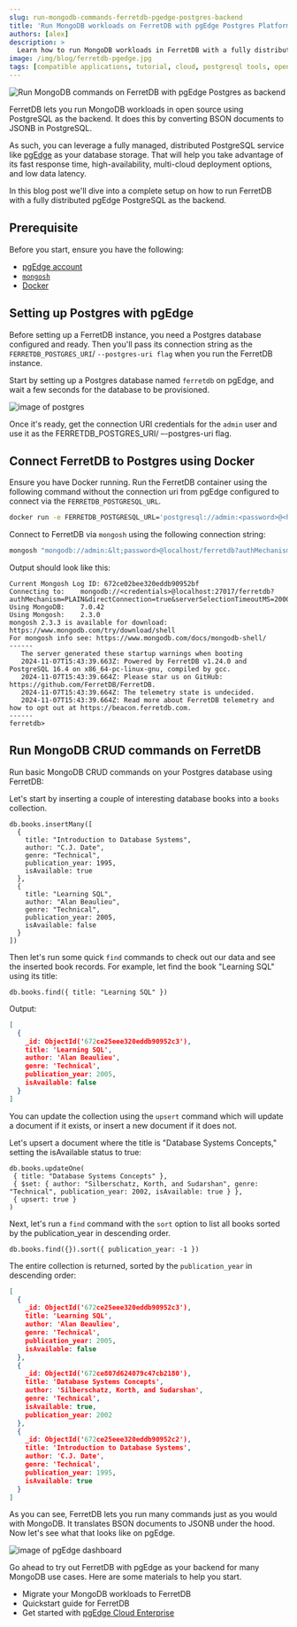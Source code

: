 ```yaml
---
slug: run-mongodb-commands-ferretdb-pgedge-postgres-backend
title: 'Run MongoDB workloads on FerretDB with pgEdge Postgres Platform as backend'
authors: [alex]
description: >
  Learn how to run MongoDB workloads in FerretDB with a fully distributed pgEdge PostgreSQL as the backend.
image: /img/blog/ferretdb-pgedge.jpg
tags: [compatible applications, tutorial, cloud, postgresql tools, open source]
---
```


![Run MongoDB commands on FerretDB with pgEdge Postgres as backend](/img/blog/ferretdb-pgedge.jpg)

FerretDB lets you run MongoDB workloads in open source using PostgreSQL as the backend.
It does this by converting BSON documents to JSONB in PostgreSQL.

<!--truncate-->

As such, you can leverage a fully managed, distributed PostgreSQL service like [pgEdge](https://www.pgedge.com/) as your database storage.
That will help you take advantage of its fast response time, high-availability, multi-cloud deployment options, and low data latency.

In this blog post we'll dive into a complete setup on how to run FerretDB with a fully distributed pgEdge PostgreSQL as the backend.

## Prerequisite

Before you start, ensure you have the following:

- [pgEdge account](https://www.pgedge.com/)
- [`mongosh`](https://www.mongodb.com/docs/mongodb-shell/)
- [Docker](https://www.docker.com/)

## Setting up Postgres with pgEdge

Before setting up a FerretDB instance, you need a Postgres database configured and ready.
Then you'll pass its connection string as the `FERRETDB_POSTGRES_URI`/ `--postgres-uri flag` when you run the FerretDB instance.

Start by setting up a Postgres database named `ferretdb` on pgEdge, and wait a few seconds for the database to be provisioned.

![image of postgres](/img/blog/pgedge-connection.png)

Once it's ready, get the connection URI credentials for the `admin` user and use it as the FERRETDB_POSTGRES_URI/ –-postgres-uri flag.

## Connect FerretDB to Postgres using Docker

Ensure you have Docker running.
Run the FerretDB container using the following command without the connection uri from pgEdge configured to connect via the `FERRETDB_POSTGRESQL_URL`.

```sh
docker run -e FERRETDB_POSTGRESQL_URL='postgresql://admin:<password>@<host>/ferretdb?sslmode=require' -p 27017:27017 ghcr.io/ferretdb/ferretdb
```

Connect to FerretDB via `mongosh` using the following connection string:

```sh
mongosh "mongodb://admin:&lt;password>@localhost/ferretdb?authMechanism=PLAIN"
```

Output should look like this:

```text
Current Mongosh Log ID: 672ce02bee320eddb90952bf
Connecting to:    mongodb://<credentials>@localhost:27017/ferretdb?authMechanism=PLAIN&directConnection=true&serverSelectionTimeoutMS=2000&appName=mongosh+2.3.0
Using MongoDB:    7.0.42
Using Mongosh:    2.3.0
mongosh 2.3.3 is available for download: https://www.mongodb.com/try/download/shell
For mongosh info see: https://www.mongodb.com/docs/mongodb-shell/
------
   The server generated these startup warnings when booting
   2024-11-07T15:43:39.663Z: Powered by FerretDB v1.24.0 and PostgreSQL 16.4 on x86_64-pc-linux-gnu, compiled by gcc.
   2024-11-07T15:43:39.664Z: Please star us on GitHub: https://github.com/FerretDB/FerretDB.
   2024-11-07T15:43:39.664Z: The telemetry state is undecided.
   2024-11-07T15:43:39.664Z: Read more about FerretDB telemetry and how to opt out at https://beacon.ferretdb.com.
------
ferretdb>
```

## Run MongoDB CRUD commands on FerretDB

Run basic MongoDB CRUD commands on your Postgres database using FerretDB:

Let's start by inserting a couple of interesting database books into a `books` collection.

```json5
db.books.insertMany([
  {
    title: "Introduction to Database Systems",
    author: "C.J. Date",
    genre: "Technical",
    publication_year: 1995,
    isAvailable: true
  },
  {
    title: "Learning SQL",
    author: "Alan Beaulieu",
    genre: "Technical",
    publication_year: 2005,
    isAvailable: false
  }
])
```

Then let's run some quick `find` commands to check out our data and see the inserted book records.
For example, let find the book "Learning SQL" using its title:

```json5
db.books.find({ title: "Learning SQL" })
```

Output:

```json
[
  {
    _id: ObjectId('672ce25eee320eddb90952c3'),
    title: 'Learning SQL',
    author: 'Alan Beaulieu',
    genre: 'Technical',
    publication_year: 2005,
    isAvailable: false
  }
]
```

You can update the collection using the `upsert` command which will update a document if it exists, or insert a new document if it does not.

Let's upsert a document where the title is "Database Systems Concepts," setting the isAvailable status to true:

```json5
db.books.updateOne(
 { title: "Database Systems Concepts" },
 { $set: { author: "Silberschatz, Korth, and Sudarshan", genre: "Technical", publication_year: 2002, isAvailable: true } },
 { upsert: true }
)
```

Next, let's run a `find` command with the `sort` option to list all books sorted by the publication_year in descending order.

```json5
db.books.find({}).sort({ publication_year: -1 })
```

The entire collection is returned, sorted by the `publication_year` in descending order:

```json
[
  {
    _id: ObjectId('672ce25eee320eddb90952c3'),
    title: 'Learning SQL',
    author: 'Alan Beaulieu',
    genre: 'Technical',
    publication_year: 2005,
    isAvailable: false
  },
  {
    _id: ObjectId('672ce807d624079c47cb2180'),
    title: 'Database Systems Concepts',
    author: 'Silberschatz, Korth, and Sudarshan',
    genre: 'Technical',
    isAvailable: true,
    publication_year: 2002
  },
  {
    _id: ObjectId('672ce25eee320eddb90952c2'),
    title: 'Introduction to Database Systems',
    author: 'C.J. Date',
    genre: 'Technical',
    publication_year: 1995,
    isAvailable: true
  }
]
```

As you can see, FerretDB lets you run many commands just as you would with MongoDB.
It translates BSON documents to JSONB under the hood.
Now let's see what that looks like on pgEdge.

![image of pgEdge dashboard](/img/blog/pgedge-dashboard.png)

Go ahead to try out FerretDB with pgEdge as your backend for many MongoDB use cases.
Here are some materials to help you start.

- Migrate your MongoDB workloads to FerretDB
- Quickstart guide for FerretDB
- Get started with [pgEdge Cloud Enterprise](https://docs.pgedge.com/cloud/getting_started/ee_getting_started)
